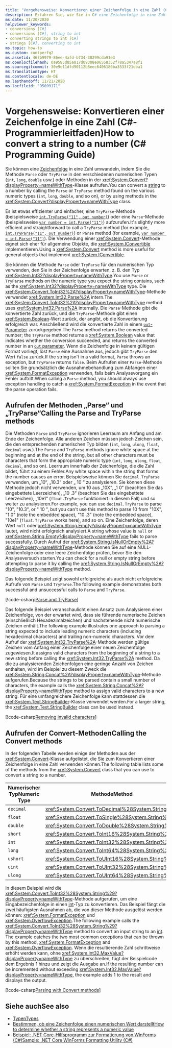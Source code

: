 ```yaml
---
title: 'Vorgehensweise: Konvertieren einer Zeichenfolge in eine Zahl (C#-Programmierleitfaden)'
description: Erfahren Sie, wie Sie in C# eine Zeichenfolge in eine Zahl konvertieren, indem Sie die Methoden „Parse“, „TryParse“ oder „Convert“ aufrufen.
ms.date: 11/20/2020
helpviewer_keywords:
- conversions [C#]
- conversions [C#], string to int
- converting strings to int [C#]
- strings [C#], converting to int
ms.topic: how-to
ms.custom: contperfq2
ms.assetid: 467b9979-86ee-4afd-b734-30299cda91e3
ms.openlocfilehash: 0a9585d05a817d09308e06558352f78a5347a8f1
ms.sourcegitcommit: 30e9e11dfd90112b8eec6406186ba3533f21eba1
ms.translationtype: HT
ms.contentlocale: de-DE
ms.lasthandoff: 11/21/2020
ms.locfileid: "95099171"
---
```

# <a name="how-to-convert-a-string-to-a-number-c-programming-guide"></a><span data-ttu-id="0aed3-103">Vorgehensweise: Konvertieren einer Zeichenfolge in eine Zahl (C#-Programmierleitfaden)</span><span class="sxs-lookup"><span data-stu-id="0aed3-103">How to convert a string to a number (C# Programming Guide)</span></span>

<span data-ttu-id="0aed3-104">Sie können eine [Zeichenfolge](../../language-reference/builtin-types/reference-types.md) in eine Zahl umwandeln, indem Sie die Methode `Parse` oder `TryParse` in den verschiedenen numerischen Typen (`int`, `long`, `double` usw.) oder Methoden in der <xref:System.Convert?displayProperty=nameWithType>-Klasse aufrufen.</span><span class="sxs-lookup"><span data-stu-id="0aed3-104">You can convert a [string](../../language-reference/builtin-types/reference-types.md) to a number by calling the `Parse` or `TryParse` method found on the various numeric types (`int`, `long`, `double`, and so on), or by using methods in the <xref:System.Convert?displayProperty=nameWithType> class.</span></span>  
  
 <span data-ttu-id="0aed3-105">Es ist etwas effizienter und einfacher, eine `TryParse`-Methode (beispielsweise [`int.TryParse("11", out number)`](xref:System.Int32.TryParse%2A)) oder eine `Parse`-Methode (beispielsweise [`var number = int.Parse("11")`](xref:System.Int32.Parse%2A)) aufzurufen.</span><span class="sxs-lookup"><span data-stu-id="0aed3-105">It's slightly more efficient and straightforward to call a `TryParse` method (for example, [`int.TryParse("11", out number)`](xref:System.Int32.TryParse%2A)) or `Parse` method (for example, [`var number = int.Parse("11")`](xref:System.Int32.Parse%2A)).</span></span>  <span data-ttu-id="0aed3-106">Die Verwendung einer <xref:System.Convert>-Methode eignet sich eher für allgemeine Objekte, die <xref:System.IConvertible> implementieren.</span><span class="sxs-lookup"><span data-stu-id="0aed3-106">Using a <xref:System.Convert> method is more useful for general objects that implement <xref:System.IConvertible>.</span></span>  
  
 <span data-ttu-id="0aed3-107">Sie können die Methode `Parse` oder `TryParse` für den numerischen Typ verwenden, den Sie in der Zeichenfolge erwarten, z. B. den Typ <xref:System.Int32?displayProperty=nameWithType>.</span><span class="sxs-lookup"><span data-stu-id="0aed3-107">You use `Parse` or `TryParse` methods on the numeric type you expect the string contains, such as the <xref:System.Int32?displayProperty=nameWithType> type.</span></span>  <span data-ttu-id="0aed3-108">Die <xref:System.Convert.ToInt32%2A?displayProperty=nameWithType>-Methode verwendet <xref:System.Int32.Parse%2A> intern.</span><span class="sxs-lookup"><span data-stu-id="0aed3-108">The <xref:System.Convert.ToInt32%2A?displayProperty=nameWithType> method uses <xref:System.Int32.Parse%2A> internally.</span></span>  <span data-ttu-id="0aed3-109">Die `Parse`-Methode gibt die konvertierte Zahl zurück, und die `TryParse`-Methode gibt einen <xref:System.Boolean>-Wert zurück, der angibt, ob die Konvertierung erfolgreich war. Anschließend wird die konvertierte Zahl in einem [`out`-Parameter](../../language-reference/keywords/out.md) zurückgegeben.</span><span class="sxs-lookup"><span data-stu-id="0aed3-109">The `Parse` method returns the converted number; the `TryParse` method returns a <xref:System.Boolean> value that indicates whether the conversion succeeded, and returns the converted number in an [`out` parameter](../../language-reference/keywords/out.md).</span></span> <span data-ttu-id="0aed3-110">Wenn die Zeichenfolge in keinem gültigen Format vorliegt, löst `Parse` eine Ausnahme aus, jedoch gibt `TryParse` den Wert `false` zurück.</span><span class="sxs-lookup"><span data-stu-id="0aed3-110">If the string isn't in a valid format, `Parse` throws an exception, but `TryParse` returns `false`.</span></span> <span data-ttu-id="0aed3-111">Beim Aufrufen einer `Parse`-Methode sollten Sie grundsätzlich die Ausnahmebehandlung zum Abfangen einer <xref:System.FormatException> verwenden, falls beim Analysevorgang ein Fehler auftritt.</span><span class="sxs-lookup"><span data-stu-id="0aed3-111">When calling a `Parse` method, you should always use exception handling to catch a <xref:System.FormatException> in the event that the parse operation fails.</span></span>  
  
## <a name="calling-the-parse-and-tryparse-methods"></a><span data-ttu-id="0aed3-112">Aufrufen der Methoden „Parse“ und „TryParse“</span><span class="sxs-lookup"><span data-stu-id="0aed3-112">Calling the Parse and TryParse methods</span></span>

<span data-ttu-id="0aed3-113">Die Methoden `Parse` und `TryParse` ignorieren Leerraum am Anfang und am Ende der Zeichenfolge. Alle anderen Zeichen müssen jedoch Zeichen sein, die den entsprechenden numerischen Typ bilden (`int`, `long`, `ulong`, `float`, `decimal` usw.).</span><span class="sxs-lookup"><span data-stu-id="0aed3-113">The `Parse` and `TryParse` methods ignore white space at the beginning and at the end of the string, but all other characters must be characters that form the appropriate numeric type (`int`, `long`, `ulong`, `float`, `decimal`, and so on).</span></span>  <span data-ttu-id="0aed3-114">Leerraum innerhalb der Zeichenfolge, die die Zahl bildet, führt zu einem Fehler.</span><span class="sxs-lookup"><span data-stu-id="0aed3-114">Any white space within the string that forms the number causes an error.</span></span>  <span data-ttu-id="0aed3-115">Beispielsweise können Sie `decimal.TryParse` verwenden, um „10“, „10.3“ oder „  10  “ zu analysieren. Sie können diese Methode jedoch nicht verwenden, um 10 aus „10X“, „1 0“ (beachten Sie das eingebettete Leerzeichen), „10 .3“ (beachten Sie das eingebettete Leerzeichen), „10e1“ (`float.TryParse` funktioniert in diesem Fall) und so weiter zu analysieren.</span><span class="sxs-lookup"><span data-stu-id="0aed3-115">For example, you can use `decimal.TryParse` to parse "10", "10.3", or "  10  ", but you can't use this method to parse 10 from "10X", "1 0" (note the embedded space), "10 .3" (note the embedded space), "10e1" (`float.TryParse` works here), and so on.</span></span> <span data-ttu-id="0aed3-116">Eine Zeichenfolge, deren Wert `null` oder <xref:System.String.Empty?displayProperty=nameWithType> lautet, wird nicht erfolgreich analysiert.</span><span class="sxs-lookup"><span data-stu-id="0aed3-116">A string whose value is `null` or <xref:System.String.Empty?displayProperty=nameWithType> fails to parse successfully.</span></span> <span data-ttu-id="0aed3-117">Durch Aufruf der <xref:System.String.IsNullOrEmpty%2A?displayProperty=nameWithType>-Methode können Sie auf eine NULL-Zeichenfolge oder eine leere Zeichenfolge prüfen, bevor Sie den Analyseversuch starten.</span><span class="sxs-lookup"><span data-stu-id="0aed3-117">You can check for a null or empty string before attempting to parse it by calling the <xref:System.String.IsNullOrEmpty%2A?displayProperty=nameWithType> method.</span></span>

<span data-ttu-id="0aed3-118">Das folgende Beispiel zeigt sowohl erfolgreiche als auch nicht erfolgreiche Aufrufe von `Parse` und `TryParse`.</span><span class="sxs-lookup"><span data-stu-id="0aed3-118">The following example demonstrates both successful and unsuccessful calls to `Parse` and `TryParse`.</span></span>  
  
[!code-csharp[Parse and TryParse](~/samples/snippets/csharp/programming-guide/string-to-number/parse-tryparse/program.cs)]  

<span data-ttu-id="0aed3-119">Das folgende Beispiel veranschaulicht einen Ansatz zum Analysieren einer Zeichenfolge, von der erwartet wird, dass sie führende numerische Zeichen (einschließlich Hexadezimalzeichen) und nachstehende nicht numerische Zeichen enthält.</span><span class="sxs-lookup"><span data-stu-id="0aed3-119">The following example illustrates one approach to parsing a string expected to include leading numeric characters (including hexadecimal characters) and trailing non-numeric characters.</span></span> <span data-ttu-id="0aed3-120">Vor dem Aufruf der <xref:System.Int32.TryParse%2A>-Methode werden gültige Zeichen vom Anfang einer Zeichenfolge einer neuen Zeichenfolge zugewiesen.</span><span class="sxs-lookup"><span data-stu-id="0aed3-120">It assigns valid characters from the beginning of a string to a new string before calling the <xref:System.Int32.TryParse%2A> method.</span></span> <span data-ttu-id="0aed3-121">Da die zu analysierenden Zeichenfolgen eine geringe Anzahl von Zeichen enthalten, wird im Beispiel zu diesem Zweck die <xref:System.String.Concat%2A?displayProperty=nameWithType>-Methode aufgerufen.</span><span class="sxs-lookup"><span data-stu-id="0aed3-121">Because the strings to be parsed contain a small number of characters, the example calls the <xref:System.String.Concat%2A?displayProperty=nameWithType> method to assign valid characters to a new string.</span></span> <span data-ttu-id="0aed3-122">Für eine umfangreichere Zeichenfolge kann stattdessen die <xref:System.Text.StringBuilder>-Klasse verwendet werden.</span><span class="sxs-lookup"><span data-stu-id="0aed3-122">For a larger string, the <xref:System.Text.StringBuilder> class can be used instead.</span></span>
  
[!code-csharp[Removing invalid characters](~/samples/snippets/csharp/programming-guide/string-to-number/parse-tryparse2/program.cs)]  

## <a name="calling-the-convert-methods"></a><span data-ttu-id="0aed3-123">Aufrufen der Convert-Methoden</span><span class="sxs-lookup"><span data-stu-id="0aed3-123">Calling the Convert methods</span></span>

<span data-ttu-id="0aed3-124">In der folgenden Tabelle werden einige der Methoden aus der <xref:System.Convert>-Klasse aufgelistet, die Sie zum Konvertieren einer Zeichenfolge in eine Zahl verwenden können.</span><span class="sxs-lookup"><span data-stu-id="0aed3-124">The following table lists some of the methods from the <xref:System.Convert> class that you can use to convert a string to a number.</span></span>  
  
|<span data-ttu-id="0aed3-125">Numerischer Typ</span><span class="sxs-lookup"><span data-stu-id="0aed3-125">Numeric Type</span></span>|<span data-ttu-id="0aed3-126">Methode</span><span class="sxs-lookup"><span data-stu-id="0aed3-126">Method</span></span>|  
|------------------|------------|  
|`decimal`|<xref:System.Convert.ToDecimal%28System.String%29>|  
|`float`|<xref:System.Convert.ToSingle%28System.String%29>|  
|`double`|<xref:System.Convert.ToDouble%28System.String%29>|  
|`short`|<xref:System.Convert.ToInt16%28System.String%29>|  
|`int`|<xref:System.Convert.ToInt32%28System.String%29>|  
|`long`|<xref:System.Convert.ToInt64%28System.String%29>|  
|`ushort`|<xref:System.Convert.ToUInt16%28System.String%29>|  
|`uint`|<xref:System.Convert.ToUInt32%28System.String%29>|  
|`ulong`|<xref:System.Convert.ToUInt64%28System.String%29>|  
  
 <span data-ttu-id="0aed3-127">In diesem Beispiel wird die <xref:System.Convert.ToInt32%28System.String%29?displayProperty=nameWithType>-Methode aufgerufen, um eine Eingabezeichenfolge in einen [int](../../language-reference/builtin-types/integral-numeric-types.md)-Typ zu konvertieren. Das Beispiel fängt die zwei häufigsten Ausnahmen ab, die von dieser Methode ausgelöst werden können: <xref:System.FormatException> und <xref:System.OverflowException>.</span><span class="sxs-lookup"><span data-stu-id="0aed3-127">The following example calls the <xref:System.Convert.ToInt32%28System.String%29?displayProperty=nameWithType> method to convert an input string to an [int](../../language-reference/builtin-types/integral-numeric-types.md). The example catches the two most common exceptions that can be thrown by this method, <xref:System.FormatException> and <xref:System.OverflowException>.</span></span> <span data-ttu-id="0aed3-128">Wenn die resultierende Zahl schrittweise erhöht werden kann, ohne <xref:System.Int32.MaxValue?displayProperty=nameWithType> zu überschreiten, fügt der Beispielcode dem Ergebnis 1 hinzu und zeigt die Ausgabe an.</span><span class="sxs-lookup"><span data-stu-id="0aed3-128">If the resulting number can be incremented without exceeding <xref:System.Int32.MaxValue?displayProperty=nameWithType>, the example adds 1 to the result and displays the output.</span></span>  
  
[!code-csharp[Parsing with Convert methods](~/samples/snippets/csharp/programming-guide/string-to-number/convert/program.cs)]  
  
## <a name="see-also"></a><span data-ttu-id="0aed3-129">Siehe auch</span><span class="sxs-lookup"><span data-stu-id="0aed3-129">See also</span></span>

- [<span data-ttu-id="0aed3-130">Typen</span><span class="sxs-lookup"><span data-stu-id="0aed3-130">Types</span></span>](./index.md)
- [<span data-ttu-id="0aed3-131">Bestimmen, ob eine Zeichenfolge einen numerischen Wert darstellt</span><span class="sxs-lookup"><span data-stu-id="0aed3-131">How to determine whether a string represents a numeric value</span></span>](../strings/how-to-determine-whether-a-string-represents-a-numeric-value.md)
- [<span data-ttu-id="0aed3-132">Beispiel: .NET Core-Hilfsprogramm zur Formatierung von WinForms (C#)</span><span class="sxs-lookup"><span data-stu-id="0aed3-132">Sample: .NET Core WinForms Formatting Utility (C#)</span></span>](/samples/dotnet/samples/windowsforms-formatting-utility-cs)
